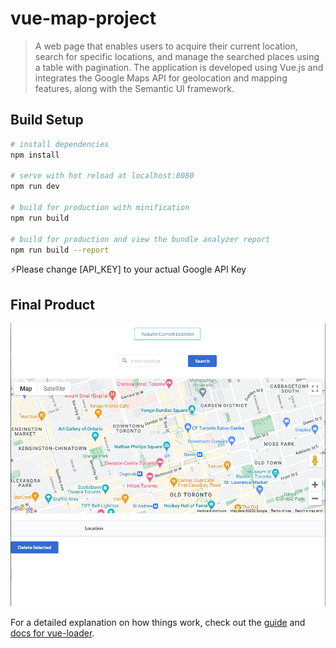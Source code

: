 # vue-map-project

> A web page that enables users to acquire their current location, search for specific locations, and manage the searched places using a table with pagination. The application is developed using Vue.js and integrates the Google Maps API for geolocation and mapping features, along with the Semantic UI framework.


## Build Setup

``` bash
# install dependencies
npm install

# serve with hot reload at localhost:8080
npm run dev

# build for production with minification
npm run build

# build for production and view the bundle analyzer report
npm run build --report
```

⚡Please change [API_KEY] to your actual Google API Key

## Final Product
!["Screenshot of main page"](https://github.com/ruilinqi/vue-map/blob/master/docs/map_page.PNG)


For a detailed explanation on how things work, check out the [guide](http://vuejs-templates.github.io/webpack/) and [docs for vue-loader](http://vuejs.github.io/vue-loader).

